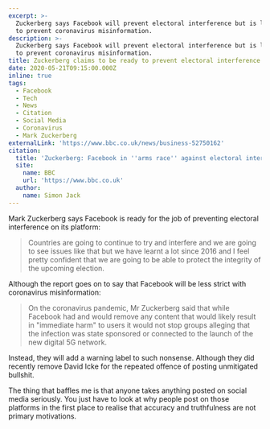 ```yaml
---
excerpt: >-
  Zuckerberg says Facebook will prevent electoral interference but is less like
  to prevent coronavirus misinformation.
description: >-
  Zuckerberg says Facebook will prevent electoral interference but is less like
  to prevent coronavirus misinformation.
title: Zuckerberg claims to be ready to prevent electoral interference
date: 2020-05-21T09:15:00.000Z
inline: true
tags:
  - Facebook
  - Tech
  - News
  - Citation
  - Social Media
  - Coronavirus
  - Mark Zuckerberg
externalLink: 'https://www.bbc.co.uk/news/business-52750162'
citation:
  title: 'Zuckerberg: Facebook in ''arms race'' against electoral interference'
  site:
    name: BBC
    url: 'https://www.bbc.co.uk'
  author:
    name: Simon Jack
---
```

Mark Zuckerberg says Facebook is ready for the job of preventing electoral interference on its platform:

> Countries are going to continue to try and interfere and we are going to see issues like that but we have learnt a lot since 2016 and I feel pretty confident that we are going to be able to protect the integrity of the upcoming election. 

Although the report goes on to say that Facebook will be less strict with coronavirus misinformation:

> On the coronavirus pandemic, Mr Zuckerberg said that while Facebook had and would remove any content that would likely result in "immediate harm" to users it would not stop groups alleging that the infection was state sponsored or connected to the launch of the new digital 5G network.

Instead, they will add a warning label to such nonsense. Although they did recently remove David Icke for the repeated offence of posting unmitigated bullshit.

The thing that baffles me is that anyone takes anything posted on social media seriously. You just have to look at why people post on those platforms in the first place to realise that accuracy and truthfulness are not primary motivations.



